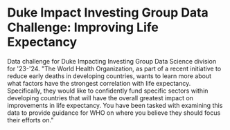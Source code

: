 # Duke Impact Investing Group Data Challenge: Improving Life Expectancy
Data challenge for Duke Impacting Investing Group Data Science division for '23-'24. 
"The World Health Organization, as part of a recent initiative to reduce early deaths in developing countries, wants to learn more about what factors have the strongest correlation with life expectancy. Specifically, they would like to confidently fund specific sectors within developing countries that will have the overall greatest impact on improvements in life expectancy. You have been tasked with examining this data to provide guidance for WHO on where you believe they should focus their efforts on."

